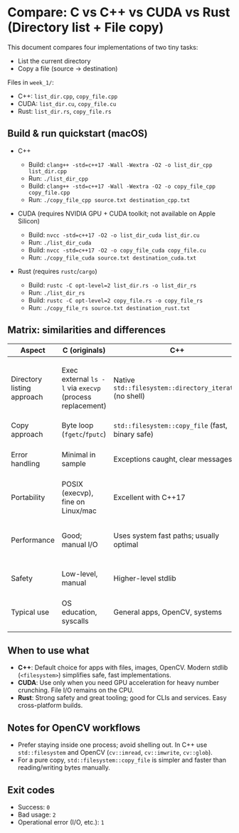 # Compare: C vs C++ vs CUDA vs Rust (Directory list + File copy)

This document compares four implementations of two tiny tasks:
- List the current directory
- Copy a file (source → destination)

Files in `week_1/`:
- C++: `list_dir.cpp`, `copy_file.cpp`
- CUDA: `list_dir.cu`, `copy_file.cu`
- Rust: `list_dir.rs`, `copy_file.rs`

## Build & run quickstart (macOS)

- C++
  - Build: `clang++ -std=c++17 -Wall -Wextra -O2 -o list_dir_cpp list_dir.cpp`
  - Run: `./list_dir_cpp`
  - Build: `clang++ -std=c++17 -Wall -Wextra -O2 -o copy_file_cpp copy_file.cpp`
  - Run: `./copy_file_cpp source.txt destination_cpp.txt`

- CUDA (requires NVIDIA GPU + CUDA toolkit; not available on Apple Silicon)
  - Build: `nvcc -std=c++17 -O2 -o list_dir_cuda list_dir.cu`
  - Run: `./list_dir_cuda`
  - Build: `nvcc -std=c++17 -O2 -o copy_file_cuda copy_file.cu`
  - Run: `./copy_file_cuda source.txt destination_cuda.txt`

- Rust (requires `rustc`/`cargo`)
  - Build: `rustc -C opt-level=2 list_dir.rs -o list_dir_rs`
  - Run: `./list_dir_rs`
  - Build: `rustc -C opt-level=2 copy_file.rs -o copy_file_rs`
  - Run: `./copy_file_rs source.txt destination_rust.txt`

## Matrix: similarities and differences

| Aspect | C (originals) | C++ | CUDA | Rust |
|---|---|---|---|---|
| Directory listing approach | Exec external `ls -l` via `execvp` (process replacement) | Native `std::filesystem::directory_iterator` (no shell) | Native host-side `std::filesystem` (with a trivial CUDA kernel to show GPU availability) | Native `std::fs::read_dir` |
| Copy approach | Byte loop (`fgetc`/`fputc`) | `std::filesystem::copy_file` (fast, binary safe) | Same as C++ host-side | `std::fs::copy` |
| Error handling | Minimal in sample | Exceptions caught, clear messages | Same pattern; also reports CUDA availability | Results/Errors propagated, exits with codes |
| Portability | POSIX (execvp), fine on Linux/mac | Excellent with C++17 | Needs NVIDIA CUDA (limited platforms) | Excellent, cross-platform |
| Performance | Good; manual I/O | Uses system fast paths; usually optimal | Same as C++ for file ops (host); CUDA for compute-heavy tasks | Good; uses OS fast paths |
| Safety | Low-level, manual | Higher-level stdlib | Same as C++ + GPU when applicable | Strong safety guarantees by default |
| Typical use | OS education, syscalls | General apps, OpenCV, systems | GPU-accelerated compute kernels | Reliable tooling, CLI tools, services |

## When to use what

- **C++**: Default choice for apps with files, images, OpenCV. Modern stdlib (`<filesystem>`) simplifies safe, fast implementations.
- **CUDA**: Use only when you need GPU acceleration for heavy number crunching. File I/O remains on the CPU.
- **Rust**: Strong safety and great tooling; good for CLIs and services. Easy cross-platform builds.

## Notes for OpenCV workflows

- Prefer staying inside one process; avoid shelling out. In C++ use `std::filesystem` and OpenCV (`cv::imread`, `cv::imwrite`, `cv::glob`).
- For a pure copy, `std::filesystem::copy_file` is simpler and faster than reading/writing bytes manually.

## Exit codes

- Success: `0`  
- Bad usage: `2`  
- Operational error (I/O, etc.): `1`
